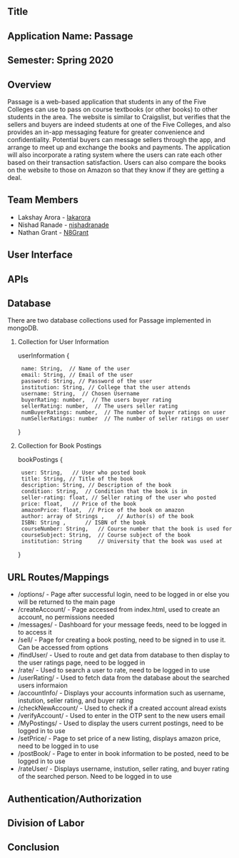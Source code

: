 ## Title

## Application Name: Passage

## Semester: Spring 2020

## Overview
Passage is a web-based application that students in any of the Five Colleges can use to pass on course textbooks (or other books) to other students in the area. The website is similar to Craigslist, but verifies that the sellers and buyers are indeed students at one of the Five Colleges, and also provides an in-app messaging feature for greater convenience and confidentiality. Potential buyers can message sellers through the app, and arrange to meet up and exchange the books and payments. The application will also incorporate a rating system where the users can rate each other based on their transaction satisfaction. Users can also compare the books on the website to those on Amazon so that they know if they are getting a deal.
## Team Members
* Lakshay Arora - [lakarora](https://github.com/lakarora)
* Nishad Ranade - [nishadranade](https://github.com/nishadranade) 
* Nathan Grant - [N8Grant](https://github.com/N8Grant)

## User Interface

## APIs

## Database
There are two database collections used for Passage implemented in mongoDB. 
1. Collection for User Information
    
    userInformation {

        name: String,  // Name of the user
        email: String, // Email of the user
        password: String, // Password of the user
        institution: String, // College that the user attends
        username: String,  // Chosen Username
        buyerRating: number,  // The users buyer rating
        sellerRating: number,  // The users seller rating
        numBuyerRatings: number,  // The number of buyer ratings on user
        numSellerRatings: number  // The number of seller ratings on user

    }
    
2. Collection for Book Postings

    bookPostings {
        
        user: String,   // User who posted book
        title: String, // Title of the book
        description: String, // Description of the book
        condition: String,  // Condition that the book is in
        seller-rating: float, // Seller rating of the user who posted
        price: float,   // Price of the book 
        amazonPrice: float,  // Price of the book on amazon      
        author: array of Strings ,    // Author(s) of the book
        ISBN: String ,      // ISBN of the book
        courseNumber: String,   // Course number that the book is used for
        courseSubject: String,  // Course subject of the book
        institution: String     // University that the book was used at
    }

## URL Routes/Mappings
* /options/ - Page after successful login, need to be logged in or else you will be returned to the main page
* /createAccount/ - Page accessed from index.html, used to create an account, no permissions needed
* /messages/ - Dashboard for your message feeds, need to be logged in to access it
* /sell/ - Page for creating a book posting, need to be signed in to use it. Can be accessed from options
* /findUser/ - Used to route and get data from database to then display to the user ratings page, need to be logged in
* /rate/ - Used to search a user to rate, need to be logged in to use
* /userRating/ - Used to fetch data from the database about the searched users informaion
* /accountInfo/ - Displays your accounts information such as username, instution, seller rating, and buyer rating
* /checkNewAccount/ - Used to check if a created account alread exists
* /verifyAccount/ - Used to enter in the OTP sent to the new users email
* /MyPostings/ - Used to display the users current postings, need to be logged in to use
* /setPrice/ - Page to set price of a new listing, displays amazon price, need to be logged in to use
* /postBook/ - Page to enter in book information to be posted, need to be logged in to use
* /rateUser/ - Displays username, instution, seller rating, and buyer rating of the searched person. Need to be logged in to use
## Authentication/Authorization

## Division of Labor

## Conclusion

